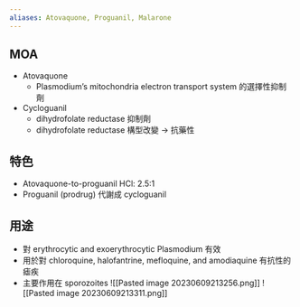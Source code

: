 ```yaml
---
aliases: Atovaquone, Proguanil, Malarone
---
```

## MOA
- Atovaquone
	- Plasmodium’s mitochondria electron transport system 的選擇性抑制劑
- Cycloguanil
	- dihydrofolate reductase 抑制劑
	- dihydrofolate reductase 構型改變 $\rightarrow$ 抗藥性
## 特色
- Atovaquone-to-proguanil HCl: 2.5:1
- Proguanil (prodrug) 代謝成 cycloguanil
## 用途
- 對 erythrocytic and exoerythrocytic Plasmodium 有效
- 用於對 chloroquine, halofantrine, mefloquine, and amodiaquine 有抗性的瘧疾
- 主要作用在 sporozoites
![[Pasted image 20230609213256.png]]
![[Pasted image 20230609213311.png]]